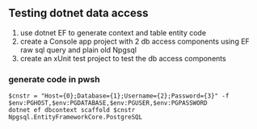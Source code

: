 ## Testing dotnet data access

1. use dotnet EF to generate context and table entity code
2. create a Console app project with 2 db access components using EF raw sql query and plain old Npgsql
3. create an xUnit test project to test the db access components

### generate code in pwsh
```
$cnstr = "Host={0};Database={1};Username={2};Password={3}" -f $env:PGHOST,$env:PGDATABASE,$env:PGUSER,$env:PGPASSWORD
dotnet ef dbcontext scaffold $cnstr Npgsql.EntityFrameworkCore.PostgreSQL
```